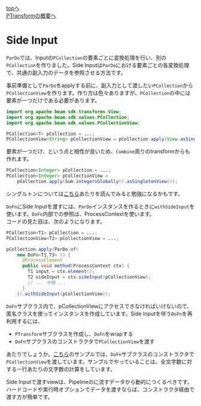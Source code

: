 [topへ](../index.md)  
[PTransformの概要へ](./ptransform.md)

# Side Input
`ParDo`では、Inputの`PCollection`の要素ごとに変換処理を行い、別の`PCollection`を作りました。Side Inputは`ParDo`における要素ごとの各変換処理で、共通の副入力のデータを参照させる方法です。

事前準備として`ParDo`をapplyする前に、副入力として渡したい`PCollection`から`PCollectionView`を作ります。作り方は色々ありますが、`PCollection`の中には要素が一つだけである必要があります。

```java
import org.apache.beam.sdk.transforms.View;
import org.apache.beam.sdk.values.PCollection;
import org.apache.beam.sdk.values.PCollectionView;

PCollection<T> pCollection = ...;
PCollectionView<String> pCollectionView = pCollection.apply(View.asSingleton());
```

要素が一つだけ、という点と相性が良いため、`Combine`周りのtransformからも作れます。

```java
PCollection<Integer> pCollection = ...;
PCollection<Integer> pCollectionView =
    pCollection.apply(Sum.integersGlobally().asSingletonView());
```

シングルトンについては[こちら](https://www.atmarkit.co.jp/ait/articles/0408/10/news088.html)あたりを読んでみると勉強になるかもです。

`DoFn`にSide Inputを渡すには、`ParDo`インスタンスを作るときに`withSideInput`を使います。`DoFn`内部での参照は、ProcessContextを使います。  
コードの見た目は、次のようになります。

```java
PCollection<T1> pCollection = ...;
PCollectionView<T2> pCollectionView = ...;

pCollection.apply(ParDo.of(
    new DoFn<T1,T3> () {
      @ProcessElement
      public void method(ProcessContext ctx) {
        T1 input = ctx.element();
        T2 sideInput = ctx.sideInput(pCollectionView);
        // ... 中略 ...
      }
    }).withSideInput(pCollectionView));
```

`DoFn`サブクラス内で、pCollectionViewにアクセスできなければいけないので、匿名クラスを使ってインスタンスを作成しています。Side Inputを伴う`DoFn`を再利用するには、

+ `PTransform`サブクラスを作成し、`DoFn`をwrapする
+ `DoFn`サブクラスのコンストラクタで`PCollectionView`を渡す

あたりでしょうか。[こちら](./codes/sideInput.md)のサンプルでは、`DoFn`サブクラスのコンストラクタで`PCollectionView`を渡しています。サンプルでやっていることは、全文字数に対する一行あたりの文字数の計算をしています。

Side Inputで渡すviewは、Pipelineのに流すデータから動的につくるべきです。ハードコードや実行時オプションでデータを渡すならば、コンストラクタ経由で渡す方が簡単です。

<!-- どこに埋め込もうか...
#### memo
`PCollectionView`を作るには、`PCollection`を単一の値に絞り込む必要があります。そのため、元となる`PCollection`が有限でないと、viewを作ることはできません。  
また、globalでないwindowを使った`PCollection`からviewを作ると、windowにつき一つのviewができます。

mainのinputとside inputでwindowの時間間隔は違ってもよく、Beamが適切なside inputを選んでくれます。動作としては、main inputの要素（が持つwindow?）を、side inputのwindowたちに投影して適切なside inputのwindow、つまりside inputの値を選びます。

そのため、main inputを複数のwindowに分割させるなら、処理を発火させるタイミングに応じてside inputを変化させることも可能です。
-->